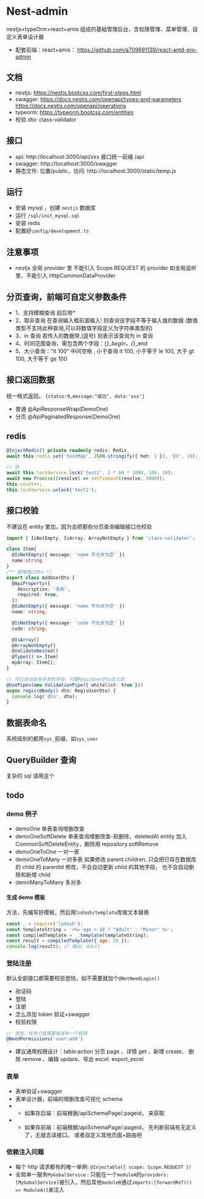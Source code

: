 # Nest-admin

nestjs+typeOrm+react+amis 组成的基础管理后台，含权限管理、菜单管理、自定义表单设计器

- 配套前端：react+amis： https://github.com/a709691139/react-antd-pro-admin

## 文档

- nestjs: https://nestjs.bootcss.com/first-steps.html
- swagger: https://docs.nestjs.com/openapi/types-and-parameters
  https://docs.nestjs.com/openapi/operations
- typeorm: https://typeorm.bootcss.com/entities
- 校验 dto: class-validator

## 接口

- api: http://localhost:3000/api/xxx 接口统一前缀 /api
- swagger: http://localhost:3000/swagger
- 静态文件: 位置/public，访问: http://localhost:3000/static/temp.js

## 运行

- 安装 mysql ，创建 `nestjs` 数据库
- 运行 `/sql/init_mysql.sql`
- 安装 redis
- 配置好`config/development.ts`

## 注意事项

- nestjs 全局 provider 里 不能引入 Scope.REQUEST 的 provider
  如全局监听里，不能引入 HttpCommonDataProvider

## 分页查询，前端可自定义参数条件

- 1、支持模糊查询 前后带\*
- 2、取非查询 在查询输入框前面输入! 则查询该字段不等于输入值的数据 (数值类型不支持此种查询,可以将数值字段定义为字符串类型的)
- 3、in 查询 若传入的数据带,(逗号) 则表示该查询为 in 查询
- 4、时间范围查询，需包含两个字段：{_}\_begin，{_}\_end
- 5、大小查询："lt 100" 中间空格 , 小于查询 lt 100, 小于等于 le 100, 大于 gt 100, 大于等于 ge 100

## 接口返回数据

统一格式返回， `{status:0,message:"成功", data:'xxx'}`

- 普通 @ApiResponseWrap(DemoOne)
- 分页 @ApiPaginatedResponse(DemoOne)

## redis

```ts
@InjectRedis() private readonly redis: Redis,
await this.redis.set('testMap', JSON.stringify({ heh: 1 }), 'EX', 10);

// 锁
await this.lockService.lock('test1', 2 * 60 * 1000, 100, 10);
await new Promise((resolve) => setTimeout(resolve, 5000));
this.count++;
this.lockService.unlock('test1');
```

## 接口校验

不建议在 entity 里加，因为会把那些分页查询编辑接口也校验

```ts
import { IsNotEmpty, IsArray, ArrayNotEmpty } from 'class-validator';

class Item{
  @IsNotEmpty({ message: 'name 不允许为空' })
  name:string
}
/** 新增接口dto */
export class AddUserDto {
  @ApiProperty({
    description: '名称',
    required: true,
  })
  @IsNotEmpty({ message: 'name 不允许为空' })
  name: string;

  @IsNotEmpty({ message: 'code 不允许为空' })
  code: string;

  @IsArray()
  @ArrayNotEmpty()
  @ValidateNested()
  @Type(() => Item)
  myArray: Item[];
}

// 可以自动去除多余的字段，只要RegisUserDto定义的
@UsePipes(new ValidationPipe({ whitelist: true }))
async regis(@Body() dto: RegisUserDto) {
  console.log('dto', dto);
}
```

## 数据表命名

系统级别的都用`sys_`前缀，如`sys_user`

## QueryBuilder 查询

复杂的 sql 请用这个

## todo

### demo 例子

- demoOne 单表查询增删改查
- demoOneSoftDelete 单表查询增删改查-软删除，deletedAt
  entity 加入 CommonSoftDeleteEntity，删除用 repository.softRemove
- demoOneToOne 一对一表
- demoOneToMany 一对多表
  如果修改 parent.children, 只会把已存在数据库的 child 的 parentId 修改，不会自动更新 child 的其他字段， 也不会自动删除和新增 child
- demoManyToMany 多对多

#### 生成 demo 模板

方法，先编写好模板，然后用`lodash/template`库做文本替换

```js
const _ = require('lodash');
const templateString = '<%= age > 18 ? "Adult" : "Minor" %>';
const compiledTemplate = _.template(templateString);
const result = compiledTemplate({ age: 25 });
console.log(result); // 输出: Adult
```

### 登陆注册

默认全部接口都需要校验登陆，如不需要就加个`@NotNeedLogin()`

- 验证码
- 登陆
- 注册
- 怎么添加 token 验证+swagger
- 校验权限

```ts
// 添加，传多个就需要有其中一个权限
@NeedPermissions('user:add')
```

- 建议通用权限设计：table:action
  分页 page 、详情 get 、新增 create、 删除 remove 、编辑 update、导出 excel: export_excel

###

### 表单

- 表单验证+swagger
- 表单设计器，前端的增删改查可视化 schema
- - 如果存后端：前端根据/apiSchemaPage/:pageid， 来获取
- - 如果存前端：前端根据/apiSchemaPage/:pageid， 先判断前端有无定义了，无就去读接口。 或者自定义其他页面+路由吧

### 依赖注入问题

- 每个 http 请求都有的唯一单例: `@Injectable({ scope: Scope.REQUEST })`
- 全局单一服务`MyGobalService` : 只能在一个`moduleA`的`providers:[MyGobalService]`被引入，然后其他`moduleB`通过`imports:[forwardRef(() => ModuleA)]`来注入
